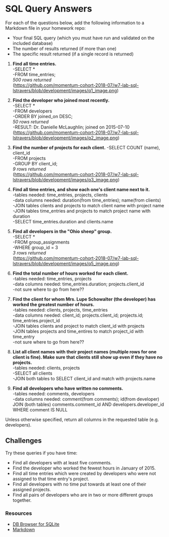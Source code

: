 # SQL Query Answers

For each of the questions below, add the following information to a Markdown file in your homework repo:

- Your final SQL query (which you must have run and validated on the included database)
- The number of results returned (if more than one)
- The specific result returned (if a single record is returned)

1) **Find all time entries.**  
    -SELECT *  
    -FROM time_entries;  
    _500 rows returned_  
    (https://github.com/momentum-cohort-2018-07/w7-lab-sql-lstravers/blob/development/images/q1_image.png)

2) **Find the developer who joined most recently.**  
    -SELECT *  
    -FROM developers  
    -ORDER BY joined_on DESC;  
    _50 rows returned_  
    -RESULT: Dr. Danielle McLaughlin; joined on 2015-07-10  
    (https://github.com/momentum-cohort-2018-07/w7-lab-sql-lstravers/blob/development/images/q2_image.png)


3) **Find the number of projects for each client.**
    -SELECT COUNT (name), client_id  
    -FROM projects  
    -GROUP BY client_id;  
    _9 rows returned_  
    (https://github.com/momentum-cohort-2018-07/w7-lab-sql-lstravers/blob/development/images/q3_image.png)

4) **Find all time entries, and show each one's client name next to it.**  
    -tables needed: time_entries, projects, clients  
    -data columns needed: duration(from time_entries); name(from clients)  
    -JOIN tables clients and projects to match client name with project name 
    -JOIN tables time_entries and projects to match project name with duration  
    -SELECT time_entries.duration and clients.name

5) **Find all developers in the "Ohio sheep" group.**  
    -SELECT *  
    -FROM group_assignments  
    -WHERE group_id = 3  
    _3 rows returned_  
    (https://github.com/momentum-cohort-2018-07/w7-lab-sql-lstravers/blob/development/images/q5_image.png)

6) **Find the total number of hours worked for each client.**  
    -tables needed: time_entries, projects  
    -data columns needed: time_entries.duration; projects.client_id  
    -not sure where to go from here??


7) **Find the client for whom Mrs. Lupe Schowalter (the developer) has worked the greatest number of hours.**  
    -tables needed: clients, projects, time_entries  
    -data columns needed: client_id; projects.client_id; projects.id; time_entries.project_id  
    -JOIN tables clients and project to match client_id with projects  
    -JOIN tables projects and time_entires to match project_id with time_entry  
    -not sure where to go from here??


8) **List all client names with their project names (multiple rows for one client is fine).  Make sure that clients still show up even if they have no projects.**  
    -tables needed: clients, projects  
    -SELECT all clients  
    -JOIN both tables to SELECT client_id and match with projects.name  


9) **Find all developers who have written no comments.**  
    -tables needed: comments, developers  
    -data columns needed: comment(from comments); id(from developer)  
    JOIN (both tables) comments.comment_id AND developers.developer_id
    WHERE comment IS NULL


Unless otherwise specified, return all columns in the requested table (e.g. developers).

## **Challenges**

Try these queries if you have time:

- Find all developers with at least five comments.
- Find the developer who worked the fewest hours in January of 2015.
- Find all time entries which were created by developers who were not assigned to that time entry's project.
- Find all developers with no time put towards at least one of their assigned projects.
- Find all pairs of developers who are in two or more different groups together.

### Resources

- [DB Browser for SQLite](https://sqlitebrowser.org/)
- [Markdown](https://guides.github.com/features/mastering-markdown/)